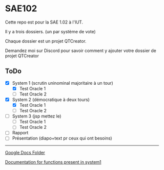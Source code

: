 # SAE102

Cette repo est pour la SAE 1.02 à l'IUT.

Il y a trois dossiers. (un par système de vote)

Chaque dossier est un projet QTCreator.

Demandez moi sur Discord pour savoir comment y ajouter votre dossier de projet QTCreator

## ToDo
- [X] System 1 (scrutin uninominal majoritaire à un tour)
    - [X] Test Oracle 1
    - [ ] Test Oracle 2
- [X] System 2 (démocratique à deux tours)
    - [X] Test Oracle 1
    - [ ] Test Oracle 2
- [ ] System 3 (jsp mettez le)
    - [ ] Test Oracle 1
    - [ ] Test Oracle 2

- [ ] Rapport
- [ ] Présentation (diapo+text pr ceux qui ont besoins)

---

[Google Docs Folder](https://drive.google.com/drive/folders/1E0WmVWcWK9bW1g1rUisO5JHUmGA-ncUM)

[Documentation for functions present in system1](https://github.com/maxnrt/SAE102/wiki/Functions-in-System1)
